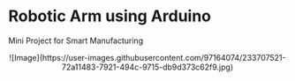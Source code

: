 # Robotic Arm using Arduino
Mini Project for Smart Manufacturing

<p align="center">
![Image](https://user-images.githubusercontent.com/97164074/233707521-72a11483-7921-494c-9715-db9d373c62f9.jpg)

</p>

